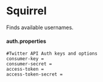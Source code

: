 # Squirrel

Finds available usernames.

#### auth.properties

```properties
#Twitter API Auth keys and options
consumer-key =
consumer-secret =
access-token = 
access-token-secret =
```
